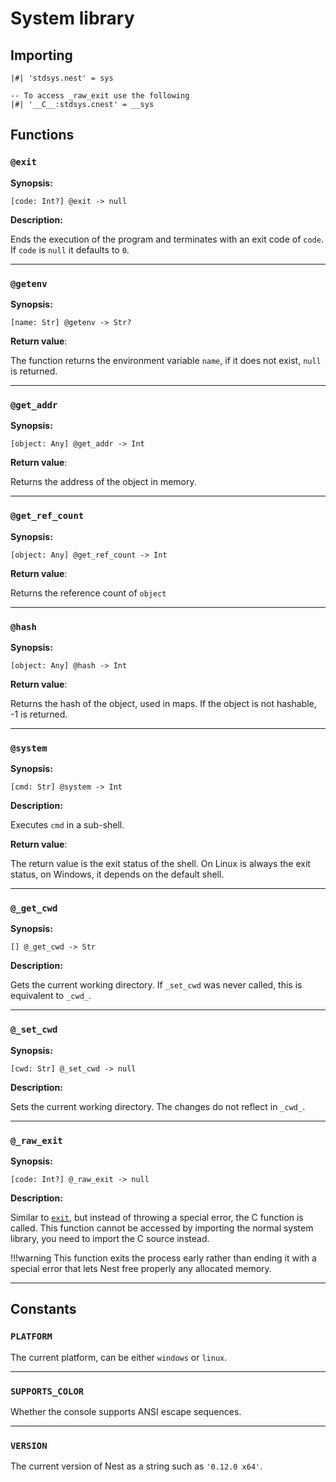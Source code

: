 # System library

## Importing

```nest
|#| 'stdsys.nest' = sys

-- To access _raw_exit use the following
|#| '__C__:stdsys.cnest' = __sys
```

## Functions

### `@exit`

**Synopsis:**

`[code: Int?] @exit -> null`

**Description:**

Ends the execution of the program and terminates with an exit code of `code`.
If `code` is `null` it defaults to `0`.

---

### `@getenv`

**Synopsis:**

`[name: Str] @getenv -> Str?`

**Return value**:

The function returns the environment variable `name`, if it does not exist,
`null` is returned.

---

### `@get_addr`

**Synopsis:**

`[object: Any] @get_addr -> Int`

**Return value**:

Returns the address of the object in memory.

---

### `@get_ref_count`

**Synopsis:**

`[object: Any] @get_ref_count -> Int`

**Return value**:

Returns the reference count of `object`

---

### `@hash`

**Synopsis:**

`[object: Any] @hash -> Int`

**Return value**:

Returns the hash of the object, used in maps. If the object is not hashable, -1
is returned.

---

### `@system`

**Synopsis:**

`[cmd: Str] @system -> Int`

**Description:**

Executes `cmd` in a sub-shell.

**Return value**:

The return value is the exit status of the shell.
On Linux is always the exit status, on Windows, it depends on the default shell.

---

### `@_get_cwd`

**Synopsis:**

`[] @_get_cwd -> Str`

**Description:**

Gets the current working directory. If `_set_cwd` was never called, this is
equivalent to `_cwd_`.

---

### `@_set_cwd`

**Synopsis:**

`[cwd: Str] @_set_cwd -> null`

**Description:**

Sets the current working directory. The changes do not reflect in `_cwd_`.

---

### `@_raw_exit`

**Synopsis:**

`[code: Int?] @_raw_exit -> null`

**Description:**

Similar to [`exit`](#exit), but instead of throwing a special error, the C
function is called.
This function cannot be accessed by importing the normal system library, you
need to import the C source instead.

!!!warning
    This function exits the process early rather than ending it with a special
    error that lets Nest free properly any allocated memory.

---

## Constants

### `PLATFORM`

The current platform, can be either `windows` or `linux`.

---

### `SUPPORTS_COLOR`

Whether the console supports ANSI escape sequences.

---

### `VERSION`

The current version of Nest as a string such as `'0.12.0 x64'`.
